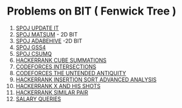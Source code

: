 # Problems on BIT ( Fenwick Tree )
1. [SPOJ UPDATE IT](https://www.spoj.com/problems/UPDATEIT/)
2. [SPOJ MATSUM](https://www.spoj.com/problems/MATSUM/) - 2D BIT
3. [SPOJ ADABEHIVE](https://www.spoj.com/problems/ADABEHIVE/) -2D BIT
4. [SPOJ GSS4](https://www.spoj.com/problems/GSS4/)
5. [SPOJ CSUMQ](https://www.spoj.com/problems/CSUMQ/)
6. [HACKERRANK CUBE SUMMATIONS](https://www.hackerrank.com/challenges/cube-summation/problem)
7. [CODEFORCES INTERSECTIONS](https://codeforces.com/gym/101853/problem/C)
8. [CODEFORCES THE UNTENDED ANTIQUITY](https://codeforces.com/contest/869/problem/E)
9. [HACKERRANK INSERTION SORT ADVANCED ANALYSIS](https://www.hackerrank.com/challenges/insertion-sort/problem)
10. [HACKERRANK X AND HIS SHOTS](https://www.hackerrank.com/challenges/x-and-his-shots/problem)
11. [HACKERRANK SIMILAR PAIR](https://www.hackerrank.com/challenges/similarpair/problem)
12. [SALARY QUERIES](https://cses.fi/problemset/task/1144)
